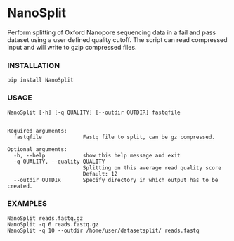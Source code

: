# NanoSplit

Perform splitting of Oxford Nanopore sequencing data in a fail and pass dataset using a user defined quality cutoff. The script can read compressed input and will write to gzip compressed files.

### INSTALLATION
```
pip install NanoSplit
```

### USAGE
```
NanoSplit [-h] [-q QUALITY] [--outdir OUTDIR] fastqfile


Required arguments:
  fastqfile             Fastq file to split, can be gz compressed.

Optional arguments:
  -h, --help            show this help message and exit
  -q QUALITY, --quality QUALITY
                        Splitting on this average read quality score
                        Default: 12
  --outdir OUTDIR       Specify directory in which output has to be created.
```

### EXAMPLES
```
NanoSplit reads.fastq.gz
NanoSplit -q 6 reads.fastq.gz
NanoSplit -q 10 --outdir /home/user/datasetsplit/ reads.fastq
```
